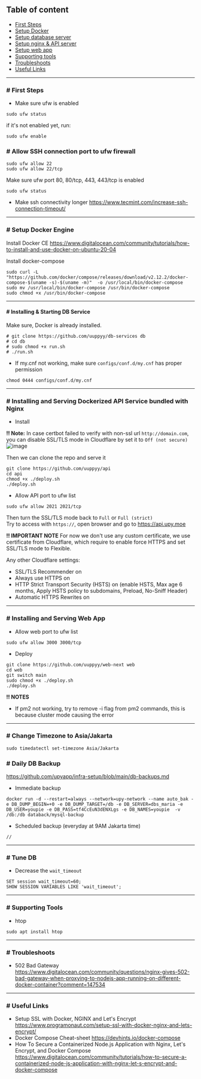 ## Table of content

- [First Steps](https://github.com/uuppyy/server-setup#-first-steps)
- [Setup Docker](https://github.com/uuppyy/server-setup#-setup-docker-engine)
- [Setup database server](https://github.com/uuppyy/server-setup#-setup-database-server)
- [Setup nginx & API server](https://github.com/uuppyy/server-setup#-installing-and-serving-dockerized-api-service-bundled-with-nginx)
- [Setup web app](https://github.com/uuppyy/server-setup#-installing-and-serving-web)
- [Supporting tools](https://github.com/uuppyy/server-setup#-supporting-tools)
- [Troubleshoots](https://github.com/uuppyy/server-setup#-troubleshoots)
- [Useful Links](https://github.com/uuppyy/server-setup#-useful-links)

<hr>

### # First Steps

- Make sure ufw is enabled
```
sudo ufw status
```

if it's not enabled yet, run:
```
sudo ufw enable
```

### # Allow SSH connection port to ufw firewall
```
sudo ufw allow 22
sudo ufw allow 22/tcp
```

Make sure ufw port 80, 80/tcp, 443, 443/tcp is enabled
```
sudo ufw status
```

- Make ssh connectivity longer https://www.tecmint.com/increase-ssh-connection-timeout/

<hr>

### # Setup Docker Engine

Install Docker CE
https://www.digitalocean.com/community/tutorials/how-to-install-and-use-docker-on-ubuntu-20-04

Install docker-compose
```
sudo curl -L "https://github.com/docker/compose/releases/download/v2.12.2/docker-compose-$(uname -s)-$(uname -m)"  -o /usr/local/bin/docker-compose
sudo mv /usr/local/bin/docker-compose /usr/bin/docker-compose
sudo chmod +x /usr/bin/docker-compose
```

<hr>

#### # Installing & Starting DB Service

Make sure, Docker is already installed.

```
# git clone https://github.com/uuppyy/db-services db
# cd db
# sudo chmod +x run.sh
# ./run.sh
```

* If my.cnf not working, make sure `configs/conf.d/my.cnf` has proper permission
```
chmod 0444 configs/conf.d/my.cnf
```

<hr>

### # Installing and Serving Dockerized API Service bundled with Nginx

- Install

**!! Note:** In case certbot failed to verify with non-ssl url `http://domain.com`, you can disable SSL/TLS mode in Cloudflare by set it to `Off (not secure)`
![image](https://user-images.githubusercontent.com/7555972/202084572-5245cde5-b290-43fc-a880-dac351e198f1.png)

Then we can clone the repo and serve it
```
git clone https://github.com/uuppyy/api
cd api
chmod +x ./deploy.sh
./deploy.sh
```

- Allow API port to ufw list
```
sudo ufw allow 2021 2021/tcp
```

Then turn the SSL/TLS mode back to `Full` or `Full (strict)`<br>
Try to access with `https://`, open browser and go to https://api.upy.moe

**!! IMPORTANT NOTE**
For now we don't use any custom certificate, we use certificate from Cloudflare, which require to enable force HTTPS and set SSL/TLS mode to Flexible.<br>

Any other Cloudflare settings:
- SSL/TLS Recommender on
- Always use HTTPS on
- HTTP Strict Transport Security (HSTS) on (enable HSTS, Max age 6 months, Apply HSTS policy to subdomains, Preload, No-Sniff Header)
- Automatic HTTPS Rewrites on

<hr>

### # Installing and Serving Web App

- Allow web port to ufw list
```
sudo ufw allow 3000 3000/tcp
```

- Deploy
```
git clone https://github.com/uuppyy/web-next web
cd web
git switch main
sudo chmod +x ./deploy.sh
./deploy.sh
```

**!! NOTES**
- If pm2 not working, try to remove -i flag from pm2 commands, this is because cluster mode causing the error

<hr>

### # Change Timezone to Asia/Jakarta

```
sudo timedatectl set-timezone Asia/Jakarta
```

### # Daily DB Backup

https://github.com/upyapp/infra-setup/blob/main/db-backups.md

- Immediate backup
```
docker run -d --restart=always --network=upy-network --name auto_bak -e DB_DUMP_BEGIN=+0 -e DB_DUMP_TARGET=/db -e DB_SERVER=dbs_maria -e DB_USER=youpie -e DB_PASS=tf4CcEuN3dENXLgs -e DB_NAMES=youpie  -v /db:/db databack/mysql-backup
```

- Scheduled backup (everyday at 9AM Jakarta time)
```
// 
```

<hr>

### # Tune DB

- Decrease the `wait_timeout`
```
SET session wait_timeout=60;
SHOW SESSION VARIABLES LIKE 'wait_timeout';
```

<hr>

### # Supporting Tools

- htop
```
sudo apt install htop
```

<hr>

### # Troubleshoots

- 502 Bad Gateway https://www.digitalocean.com/community/questions/nginx-gives-502-bad-gateway-when-proxying-to-nodejs-app-running-on-different-docker-container?comment=147534

<hr>

### # Useful Links
- Setup SSL with Docker, NGINX and Let's Encrypt https://www.programonaut.com/setup-ssl-with-docker-nginx-and-lets-encrypt/
- Docker Compose Cheat-sheet https://devhints.io/docker-compose
- How To Secure a Containerized Node.js Application with Nginx, Let's Encrypt, and Docker Compose https://www.digitalocean.com/community/tutorials/how-to-secure-a-containerized-node-js-application-with-nginx-let-s-encrypt-and-docker-compose
